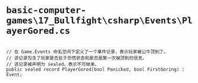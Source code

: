 # `basic-computer-games\17_Bullfight\csharp\Events\PlayerGored.cs`

```

// 在 Game.Events 命名空间下定义了一个事件记录，表示玩家被公牛顶到了。
// 该记录包含了玩家是否处于恐慌状态和是否是第一次被顶到的信息。
// 该记录被声明为 sealed，表示不可继承。
public sealed record PlayerGored(bool Panicked, bool FirstGoring) : Event;

```